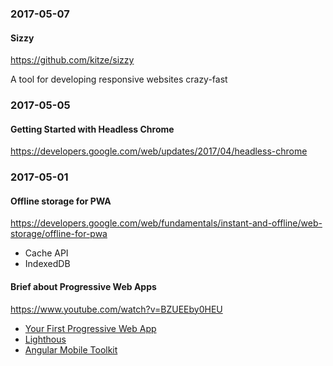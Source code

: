 ### 2017-05-07

#### Sizzy

https://github.com/kitze/sizzy

A tool for developing responsive websites crazy-fast


### 2017-05-05

#### Getting Started with Headless Chrome

https://developers.google.com/web/updates/2017/04/headless-chrome


### 2017-05-01

#### Offline storage for PWA

https://developers.google.com/web/fundamentals/instant-and-offline/web-storage/offline-for-pwa

* Cache API
* IndexedDB

#### Brief about Progressive Web Apps

https://www.youtube.com/watch?v=BZUEEby0HEU

* [Your First Progressive Web App](https://developers.google.com/web/fundamentals/getting-started/codelabs/your-first-pwapp/)
* [Lighthous](https://developers.google.com/web/tools/lighthouse/)
* [Angular Mobile Toolkit](https://github.com/angular/mobile-toolkit)
